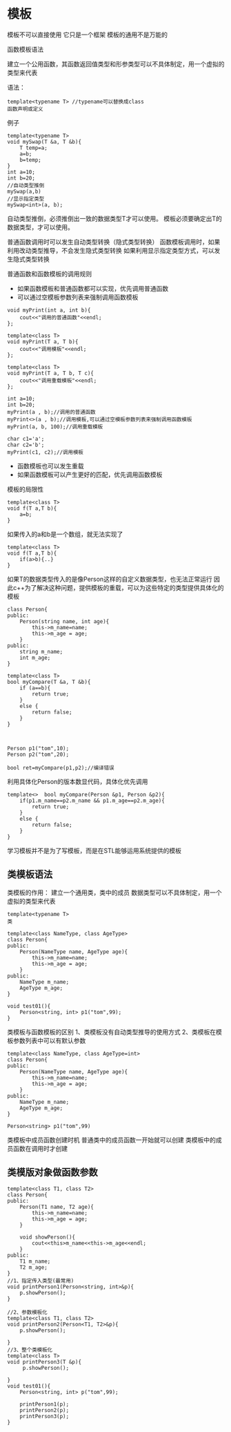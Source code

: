 # 模板

模板不可以直接使用 它只是一个框架
模板的通用不是万能的

函数模板语法

建立一个公用函数，其函数返回值类型和形参类型可以不具体制定，用一个虚拟的类型来代表

语法：
```
template<typename T> //typename可以替换成class
函数声明或定义
```
例子
```
template<typename T>
void mySwap(T &a, T &b){
    T temp=a;
    a=b;
    b=temp;
}
int a=10;
int b=20;
//自动类型推倒
mySwap(a,b)
//显示指定类型
mySwap<int>(a, b);
```

自动类型推倒，必须推倒出一致的数据类型T才可以使用。
模板必须要确定出T的数据类型，才可以使用。

普通函数调用时可以发生自动类型转换（隐式类型转换）
函数模板调用时，如果利用改动类型推导，不会发生隐式类型转换
如果利用显示指定类型方式，可以发生隐式类型转换

普通函数和函数模板的调用规则
* 如果函数模板和普通函数都可以实现，优先调用普通函数
* 可以通过空模板参数列表来强制调用函数模板

```
void myPrint(int a, int b){
    cout<<"调用的普通函数"<<endl;
};

template<class T>
void myPrint(T a, T b){
    cout<<"调用模板"<<endl;
};

template<class T>
void myPrint(T a, T b, T c){
    cout<<"调用重载模板"<<endl;
};

int a=10;
int b=20;
myPrint(a , b);//调用的普通函数
myPrint<>(a , b);//调用模板,可以通过空模板参数列表来强制调用函数模板
myPrint(a, b, 100);//调用重载模板

char c1='a';
char c2='b';
myPrint(c1, c2);//调用模板
```
* 函数模板也可以发生重载
* 如果函数模板可以产生更好的匹配，优先调用函数模板

模板的局限性
```
template<class T>
void f(T a,T b){
    a=b;
}
```
如果传入的a和b是一个数组，就无法实现了

```
template<class T>
void f(T a,T b){
    if(a>b){..}
}
```
如果T的数据类型传入的是像Person这样的自定义数据类型，也无法正常运行
因此c++为了解决这种问题，提供模板的重载，可以为这些特定的类型提供具体化的模板

```
class Person{
public:
    Person(string name, int age){
        this->m_name=name;
        this->m_age = age;
    }
public:
    string m_name;
    int m_age;
}

template<class T>
bool myCompare(T &a, T &b){
    if (a==b){
        return true;
    }
    else {
        return false;
    }
}



Person p1("tom",10);
Person p2("tom",20);

bool ret=myCompare(p1,p2);//编译错误
```
利用具体化Person的版本数显代码，具体化优先调用
```
template<>  bool myCompare(Person &p1, Person &p2){
    if(p1.m_name==p2.m_name && p1.m_age==p2.m_age){
        return true;
    }
    else {
        return false;
    }
}
```
学习模板并不是为了写模板，而是在STL能够运用系统提供的模板

类模板语法
-------
类模板的作用：
建立一个通用类，类中的成员 数据类型可以不具体制定，用一个虚拟的类型来代表
```
template<typename T>
类
```

```
template<class NameType, class AgeType>
class Person{
public:
    Person(NameType name, AgeType age){
        this->m_name=name;
        this->m_age = age;
    }
public:
    NameType m_name;
    AgeType m_age;
}

void test01(){
    Person<string, int> p1("tom",99);
}
```

类模板与函数模板的区别
1、类模板没有自动类型推导的使用方式
2、类模板在模板参数列表中可以有默认参数
```
template<class NameType, class AgeType=int>
class Person{
public:
    Person(NameType name, AgeType age){
        this->m_name=name;
        this->m_age = age;
    }
public:
    NameType m_name;
    AgeType m_age;
}

Person<string> p1("tom",99)
```

类模板中成员函数创建时机
普通类中的成员函数一开始就可以创建
类模板中的成员函数在调用时才创建


类模版对象做函数参数
-------

```
template<class T1, class T2>
class Person{
public:
    Person(T1 name, T2 age){
        this->m_name=name;
        this->m_age = age;
    }
    
    void showPerson(){
        cout<<this>m_name<<this->m_age<<endl;
    }
public:
    T1 m_name;
    T2 m_age;
}
//1、指定传入类型(最常用)
void printPerson1(Person<string, int>&p){
    p.showPerson();
}

//2、参数模板化
template<class T1, class T2>
void printPerson2(Person<T1, T2>&p){
    p.showPerson();

}
//3、整个类模板化
template<class T>
void printPerson3(T &p){
     p.showPerson();

}
void test01(){
    Person<string, int> p("tom",99);
    
    printPerson1(p);
    printPerson2(p);
    printPerson3(p);
}

```
